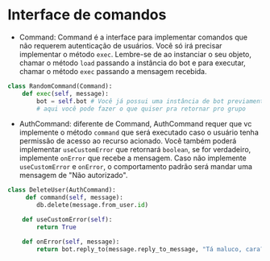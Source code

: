 # Interface de comandos

- Command: Command é a interface para implementar comandos que não requerem autenticação de usuários. Você só irá precisar implementar o método `exec`.
Lembre-se de ao instanciar o seu objeto, chamar o método `load` passando a instância do bot e para executar, chamar o método `exec` passando a mensagem recebida.

```python
class RandomCommand(Command):
    def exec(self, message):
        bot = self.bot # Você já possui uma instância de bot previamente setada
        # aqui você pode fazer o que quiser pra retornar pro grupo
```

- AuthCommand: diferente de Command, AuthCommand requer que vc implemente o método `command` que será executado caso o usuário tenha permissão de acesso ao recurso acionado. Você também poderá implementar `useCustomError` que retornará `boolean`, se for verdadeiro, implemente `onError` que recebe a mensagem. Caso não implemente `useCustomError` e `onError`, o comportamento padrão será mandar uma mensagem de "Não autorizado".


```python
class DeleteUser(AuthCommand):
     def command(self, message):
        db.delete(message.from_user.id)

    def useCustomError(self):
        return True

    def onError(self, message):
        return bot.reply_to(message.reply_to_message, "Tá maluco, cara?")

```
